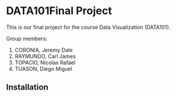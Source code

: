 # DATA101Final Project
This is our final project for the course Data Visualization (DATA101).

Group members:
1. CORONIA, Jeremy Dale
2. RAYMUNDO, Carl James
3. TOPACIO, Nicolas Rafael
4. TUASON, Diego Miguel

## Installation